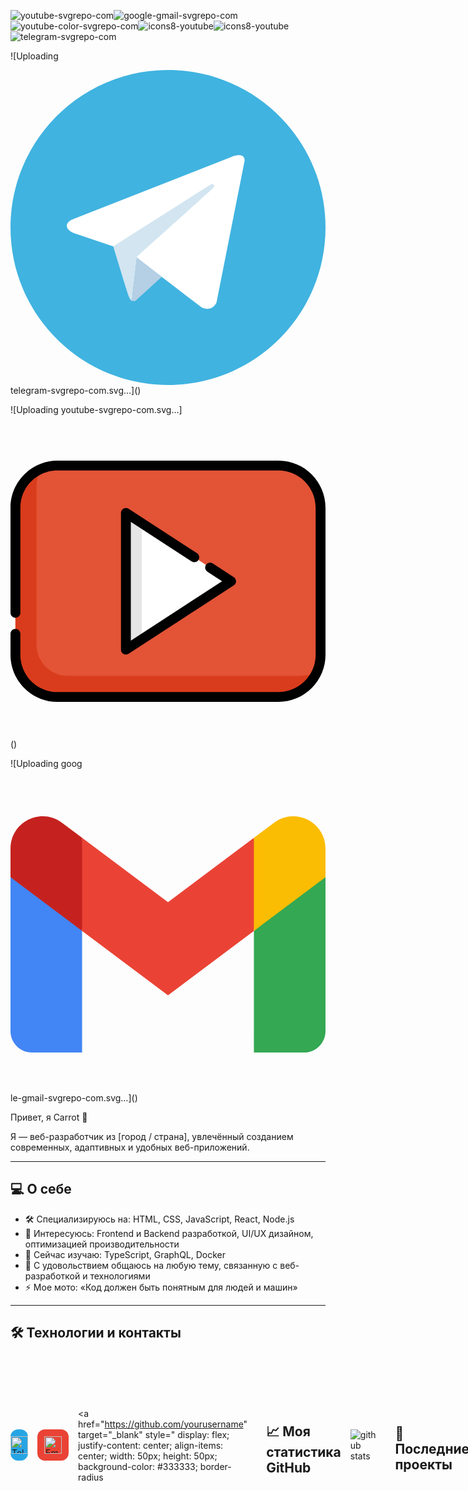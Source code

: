 ![youtube-svgrepo-com](https://github.com/user-attachments/assets/d3e666e6-522f-4608-8eb4-6b33e0b0a2cc)![google-gmail-svgrepo-com](https://github.com/user-attachments/assets/5cd7f2cb-c30c-4fc0-9862-329cce6f59d1)![youtube-color-svgrepo-com](https://github.com/user-attachments/assets/e2302e80-9d69-44a7-9bd2-3f662d14db47)![icons8-youtube](https://github.com/user-attachments/assets/eb0b693f-9ff8-4876-9397-7fadb40e2538)![icons8-youtube](https://github.com/user-attachments/assets/576ba7c9-a3c0-40cf-945c-c2e2e6fdf0cf)![telegram-svgrepo-com](https://github.com/user-attachments/assets/1848ea8b-9365-491e-a674-db6c950d0ed3)

![Uploading<?xml version="1.0" encoding="UTF-8" standalone="no"?>
<!-- Uploaded to: SVG Repo, www.svgrepo.com, Generator: SVG Repo Mixer Tools -->
<svg width="800px" height="800px" viewBox="0 0 256 256" version="1.1" xmlns="http://www.w3.org/2000/svg" xmlns:xlink="http://www.w3.org/1999/xlink" preserveAspectRatio="xMidYMid">
		<g>
				<path d="M128,0 C57.307,0 0,57.307 0,128 L0,128 C0,198.693 57.307,256 128,256 L128,256 C198.693,256 256,198.693 256,128 L256,128 C256,57.307 198.693,0 128,0 L128,0 Z" fill="#40B3E0">

</path>
				<path d="M190.2826,73.6308 L167.4206,188.8978 C167.4206,188.8978 164.2236,196.8918 155.4306,193.0548 L102.6726,152.6068 L83.4886,143.3348 L51.1946,132.4628 C51.1946,132.4628 46.2386,130.7048 45.7586,126.8678 C45.2796,123.0308 51.3546,120.9528 51.3546,120.9528 L179.7306,70.5928 C179.7306,70.5928 190.2826,65.9568 190.2826,73.6308" fill="#FFFFFF">

</path>
				<path d="M98.6178,187.6035 C98.6178,187.6035 97.0778,187.4595 95.1588,181.3835 C93.2408,175.3085 83.4888,143.3345 83.4888,143.3345 L161.0258,94.0945 C161.0258,94.0945 165.5028,91.3765 165.3428,94.0945 C165.3428,94.0945 166.1418,94.5735 163.7438,96.8115 C161.3458,99.0505 102.8328,151.6475 102.8328,151.6475" fill="#D2E5F1">

</path>
				<path d="M122.9015,168.1154 L102.0335,187.1414 C102.0335,187.1414 100.4025,188.3794 98.6175,187.6034 L102.6135,152.2624" fill="#B5CFE4">

</path>
		</g>
</svg> telegram-svgrepo-com.svg…]()









![Uploading youtube-svgrepo-com.svg…]<?xml version="1.0" encoding="iso-8859-1"?>
<!-- Uploaded to: SVG Repo, www.svgrepo.com, Generator: SVG Repo Mixer Tools -->
<svg height="800px" width="800px" version="1.1" id="Layer_1" xmlns="http://www.w3.org/2000/svg" xmlns:xlink="http://www.w3.org/1999/xlink" 
	 viewBox="0 0 512 512" xml:space="preserve">
<path style="fill:#E35336;" d="M435.574,444.125H76.426c-37.781,0-68.409-30.628-68.409-68.409V136.284
	c0-37.781,30.628-68.409,68.409-68.409h359.148c37.781,0,68.409,30.628,68.409,68.409v239.432
	C503.983,413.497,473.355,444.125,435.574,444.125z"/>
<path style="fill:#D93C1C;" d="M469.779,409.921H93.528c-28.336,0-51.307-22.971-51.307-51.307V102.079
	c0-10.036,2.178-19.558,6.061-28.144C24.544,84.668,8.017,108.539,8.017,136.284v239.432c0,37.781,30.628,68.409,68.409,68.409
	h359.148c27.745,0,51.616-16.527,62.349-40.265C489.336,407.742,479.815,409.921,469.779,409.921z"/>
<polygon style="fill:#FFFFFF;" points="358.614,256 187.591,367.165 187.591,144.835 "/>
<polygon style="fill:#E5E5E5;" points="213.244,161.51 187.591,144.835 187.591,367.165 213.244,350.49 "/>
<path d="M435.574,59.858H76.426C34.285,59.858,0,94.143,0,136.284v171.023c0,4.427,3.589,8.017,8.017,8.017s8.017-3.589,8.017-8.017
	V136.284c0-33.3,27.092-60.392,60.392-60.392h359.148c33.3,0,60.392,27.092,60.392,60.392v239.432
	c0,33.3-27.092,60.392-60.392,60.392H76.426c-33.3,0-60.392-27.092-60.392-60.392v-34.205c0-4.427-3.589-8.017-8.017-8.017
	S0,337.084,0,341.511v34.205c0,42.141,34.285,76.426,76.426,76.426h359.148c42.141,0,76.426-34.285,76.426-76.426V136.284
	C512,94.143,477.715,59.858,435.574,59.858z"/>
<path d="M294.386,223.813c3.711,2.411,8.678,1.359,11.09-2.353c2.414-3.712,1.36-8.677-2.353-11.091l-111.165-72.256
	c-5.24-3.407-12.384,0.491-12.384,6.721v222.33c0,6.226,7.142,10.131,12.385,6.721l171.023-111.165
	c4.779-3.106,4.778-10.336,0-13.443l-34.205-22.233c-3.712-2.412-8.677-1.359-11.091,2.353c-2.412,3.712-1.36,8.677,2.353,11.091
	l23.864,15.511l-148.296,96.394V159.607L294.386,223.813z"/>
</svg>()


















![Uploading goog<?xml version="1.0" encoding="UTF-8"?>
<!-- Uploaded to: SVG Repo, www.svgrepo.com, Generator: SVG Repo Mixer Tools -->
<svg width="800px" height="800px" viewBox="0 -31.5 256 256" version="1.1" xmlns="http://www.w3.org/2000/svg" xmlns:xlink="http://www.w3.org/1999/xlink" preserveAspectRatio="xMidYMid">
    <g>
        <path d="M58.1818182,192.049515 L58.1818182,93.1404244 L27.5066233,65.0770089 L0,49.5040608 L0,174.59497 C0,184.253152 7.82545455,192.049515 17.4545455,192.049515 L58.1818182,192.049515 Z" fill="#4285F4">

</path>
        <path d="M197.818182,192.049515 L238.545455,192.049515 C248.203636,192.049515 256,184.224061 256,174.59497 L256,49.5040608 L224.844415,67.3422767 L197.818182,93.1404244 L197.818182,192.049515 Z" fill="#34A853">

</path>
        <polygon fill="#EA4335" points="58.1818182 93.1404244 54.0077618 54.4932827 58.1818182 17.5040608 128 69.8676972 197.818182 17.5040608 202.487488 52.4960089 197.818182 93.1404244 128 145.504061">

</polygon>
        <path d="M197.818182,17.5040608 L197.818182,93.1404244 L256,49.5040608 L256,26.2313335 C256,4.64587897 231.36,-7.65957557 214.109091,5.28587897 L197.818182,17.5040608 Z" fill="#FBBC04">

</path>
        <path d="M0,49.5040608 L26.7588051,69.5731646 L58.1818182,93.1404244 L58.1818182,17.5040608 L41.8909091,5.28587897 C24.6109091,-7.65957557 0,4.64587897 0,26.2313335 L0,49.5040608 Z" fill="#C5221F">

</path>
    </g>
</svg>le-gmail-svgrepo-com.svg…]()




















 Привет, я Carrot 👋

Я — веб-разработчик из [город / страна], увлечённый созданием современных, адаптивных и удобных веб-приложений.

---

## 💻 О себе

- 🛠️ Специализируюсь на: HTML, CSS, JavaScript, React, Node.js  
- 🚀 Интересуюсь: Frontend и Backend разработкой, UI/UX дизайном, оптимизацией производительности  
- 🌱 Сейчас изучаю: TypeScript, GraphQL, Docker  
- 💬 С удовольствием общаюсь на любую тему, связанную с веб-разработкой и технологиями  
- ⚡ Мое мото: «Код должен быть понятным для людей и машин»

---

## 🛠 Технологии и контакты
<div style="display: flex; gap: 15px; align-items: center;">
  <!-- Telegram -->
  <a href="https://t.me/yourchannel" target="_blank" style="
    display: flex;
    justify-content: center;
    align-items: center;
    width: 50px;
    height: 50px;
    background-color: #26A5E4;
    border-radius: 12px;
    text-decoration: none;
  " title="Telegram">
    <img src="https://cdn-icons-png.flaticon.com/512/2111/2111646.png" alt="Telegram" style="width: 28px; height: 28px;" />
  </a>

  <!-- Универсальная иконка почты -->
  <a href="mailto:your@email.com" style="
    display: flex;
    justify-content: center;
    align-items: center;
    width: 50px;
    height: 50px;
    background-color: #ea4335; /* красный оттенок */
    border-radius: 12px;
    text-decoration: none;
  " title="Email">
    <img src="https://cdn-icons-png.flaticon.com/512/561/561127.png" alt="Email" style="width: 28px; height: 28px;" />
  </a>

  <!-- GitHub -->
  <a href="https://github.com/yourusername" target="_blank" style="
    display: flex;
    justify-content: center;
    align-items: center;
    width: 50px;
    height: 50px;
    background-color: #333333;
    border-radius

---



## 📈 Моя статистика GitHub

![github stats](https://github-readme-stats.vercel.app/api?username=yourusername&show_icons=true&theme=radical)

---

## 📂 Последние проекты

- [Название проекта 1](https://github.com/yourusername/project1) — краткое описание  
- [Название проекта 2](https://github.com/yourusername/project2) — краткое описание  
- [Название проекта 3](https://github.com/yourusername/project3) — краткое описание

---

Спасибо за визит!  
Буду рад сотрудничеству и новым знакомствам. 😊



